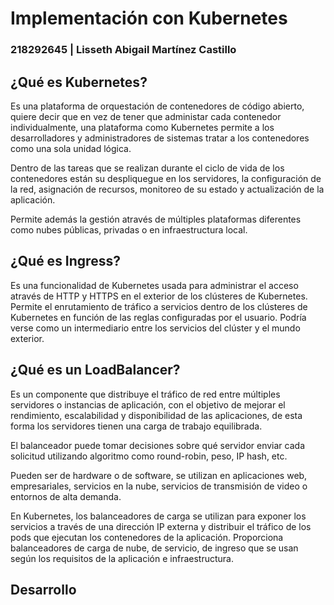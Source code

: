 # Implementación con Kubernetes
### 218292645 | Lisseth Abigail Martínez Castillo

## ¿Qué es Kubernetes?
Es una plataforma de orquestación de contenedores de código abierto, quiere decir que en vez de tener que administar cada contenedor individualmente, una plataforma como Kubernetes permite a los desarrolladores y administradores de sistemas tratar a los contenedores como una sola unidad lógica. 

Dentro de las tareas que se realizan durante el ciclo de vida de los contenedores están su despliquegue en los servidores, la configuración de la red, asignación de recursos, monitoreo de su estado y actualización de la aplicación. 

Permite además la gestión através de múltiples plataformas diferentes como nubes públicas, privadas o en infraestructura local.

## ¿Qué es Ingress?
Es una funcionalidad de Kubernetes usada para administrar el acceso através de HTTP y HTTPS en el exterior de los clústeres de Kubernetes. Permite el enrutamiento de tráfico a servicios dentro de los clústeres de Kubernetes en función de las reglas configuradas por el usuario. Podría verse como un intermediario entre los servicios del clúster y el mundo exterior.

## ¿Qué es un LoadBalancer?
Es un componente que distribuye el tráfico de red entre múltiples servidores o instancias de aplicación, con el objetivo de mejorar el rendimiento, escalabilidad y disponibilidad de las aplicaciones, de esta forma los servidores tienen una carga de trabajo equilibrada. 

El balanceador puede tomar decisiones sobre qué servidor enviar cada solicitud utilizando algoritmo como round-robin, peso, IP hash, etc.

Pueden ser de hardware o de software, se utilizan en aplicaciones web, empresariales, servicios en la nube, servicios de transmisión de video o entornos de alta demanda.

En Kubernetes, los balanceadores de carga se utilizan para exponer los servicios a través de una dirección IP externa y distribuir el tráfico de los pods que ejecutan los contenedores de la aplicación. Proporciona balanceadores de carga de nube, de servicio, de ingreso que se usan según los requisitos de la aplicación e infraestructura.

## Desarrollo


